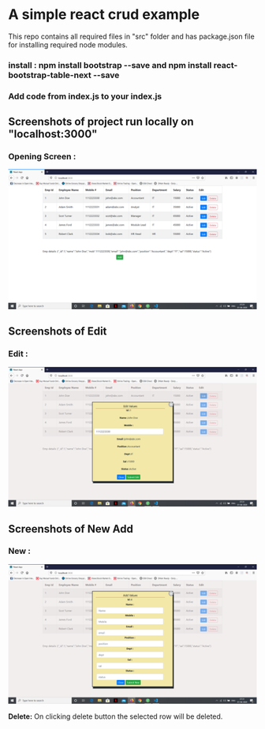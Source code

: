 # A simple react crud example
This repo contains all required files in "src" folder and has package.json file for installing required node modules.

### install : npm install bootstrap --save   and npm install react-bootstrap-table-next --save

### Add code from index.js to your index.js

## Screenshots of project run locally on "localhost:3000"

### Opening Screen : 

![Opening Screen](/images/react-crud-screen.png)

## Screenshots of Edit

### Edit : 

![Opening Screen](/images/react-crud-screen-edit.png)

## Screenshots of New Add

### New : 

![Opening Screen](/images/react-crud-screen-new.png)

**Delete:** On clicking delete button the selected row will be deleted.
